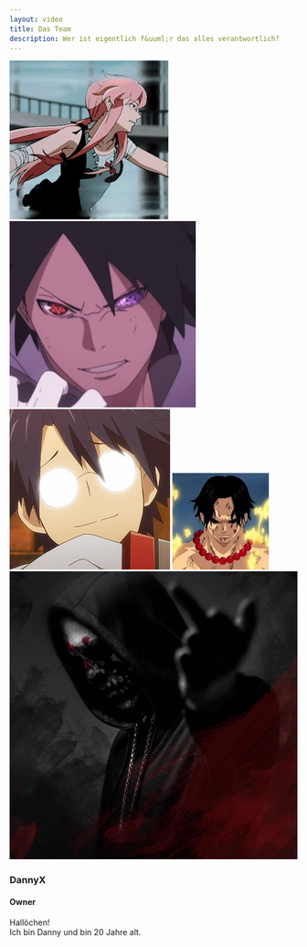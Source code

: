 ```yaml
---
layout: video
title: Das Team
description: Wer ist eigentlich f&uuml;r das alles verantwortlich?
---
```

<div class="team-section">
    <div class="ps">
        <a href="#"><img src="assets/images/danny.gif" alt="dannyx"></a>
        <a href="#"><img src="assets/images/kyuubi.png" alt="kyuubi"></a>
        <a href="#"><img src="assets/images/nutolf.gif" alt="nutolf"></a>
        <a href="#"><img src="assets/images/ayyoub.png" alt="ayyoub"></a>
        <a href="#"><img src="assets/images/meverik.png" alt="meveric"></a>
    </div>
    <div class="section" id="p1">
        <h3 class="name">DannyX</h3>
        <h4 class="name">Owner</h4>
        <span class="border"></span>
        <p>Hallöchen!<br>
        Ich bin Danny und bin 20 Jahre alt.</p>
    </div>
</div>